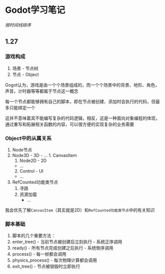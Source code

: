 # Godot学习笔记

###### 按时间线排序

## 1.27

### 游戏构成

1. 场景 - 节点树
2. 节点 - Object

Gogot认为，游戏是由一个个场景组成的，而一个个场景中的背景、地形、角色，声音，计时器等等都属于节点这一概念

每一个节点都能够拥有自己的脚本，即在节点被创建、添加时会执行的代码，但最多只能绑定一个

这并不意味着其不能编写复杂的代码逻辑，相反，这是一种面向对象编程的体现，通过重写和拓展相关函数的内容，可以很方便的实现复杂的业务需要

### Object中的从属关系

1. Node节点
  1. Node3D - 3D
    - ...
	1. CanvasItem
	  1. Node2D - 2D
       - ...
		2. Control - UI
       - ...
2. RefCounted功能类节点
	1. 寻路
	2. 资源加载
		- ...

我会优先了解`CanvasItem`（其实就是2D）和`RefCounted功能类节点`中的有关知识

### 脚本基础

1. 脚本的几个重要方法：
  1. enter_tree() - 当前节点被创建后立刻执行
    - 系统正序调用
  2. ready() - 所有节点完成创建之后执行
    - 系统倒序调用
  3. process() - 每一帧都会调用
  4. physics_process() - 每次物理计算都会调用
  5. exit_tree() - 节点被销毁时立即执行